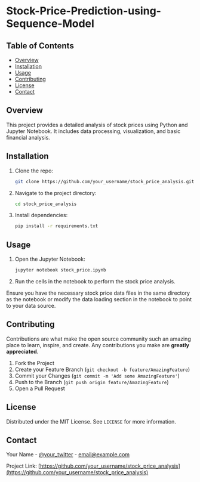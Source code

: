 # Stock-Price-Prediction-using-Sequence-Model
## Table of Contents

- [Overview](#overview)
- [Installation](#installation)
- [Usage](#usage)
- [Contributing](#contributing)
- [License](#license)
- [Contact](#contact)

## Overview

This project provides a detailed analysis of stock prices using Python and Jupyter Notebook. It includes data processing, visualization, and basic financial analysis.

## Installation

1. Clone the repo:
    ```sh
    git clone https://github.com/your_username/stock_price_analysis.git
    ```
2. Navigate to the project directory:
    ```sh
    cd stock_price_analysis
    ```
3. Install dependencies:
    ```sh
    pip install -r requirements.txt
    ```

## Usage

1. Open the Jupyter Notebook:
    ```sh
    jupyter notebook stock_price.ipynb
    ```
2. Run the cells in the notebook to perform the stock price analysis.

Ensure you have the necessary stock price data files in the same directory as the notebook or modify the data loading section in the notebook to point to your data source.

## Contributing

Contributions are what make the open source community such an amazing place to learn, inspire, and create. Any contributions you make are **greatly appreciated**.

1. Fork the Project
2. Create your Feature Branch (`git checkout -b feature/AmazingFeature`)
3. Commit your Changes (`git commit -m 'Add some AmazingFeature'`)
4. Push to the Branch (`git push origin feature/AmazingFeature`)
5. Open a Pull Request

## License

Distributed under the MIT License. See `LICENSE` for more information.

## Contact

Your Name - [@your_twitter](https://twitter.com/your_username) - email@example.com

Project Link: [https://github.com/your_username/stock_price_analysis](https://github.com/your_username/stock_price_analysis)

